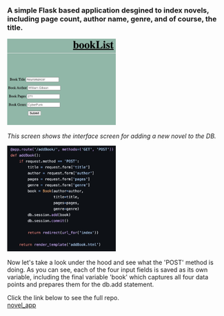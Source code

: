 ### **A simple Flask based application** desgined to index novels, including page count, author name, genre, and of course, the title. 

<img src="https://raw.githubusercontent.com/grassLEE/grassleeblog/main/images/bookapp1.png" width="50%" float="right" margin-right="10px">  

*This screen shows the interface screen for adding a new novel to the DB.* 

<img src="https://raw.githubusercontent.com/grassLEE/grassleeblog/main/images/bookapp3.png" width="50%" float="right" margin-right="10px">

Now let's take a look under the hood and see what the 'POST' method is doing. As you can see, each of the four input fields is saved as its own variable, including the final variable 'book' which captures all four data points and prepares them for the db.add statement.

Click the link below to see the full repo.  
[novel_app](https://github.com/grassLEE/novel_app.git)
